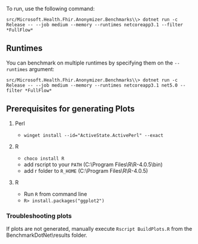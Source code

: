 ﻿To run, use the following command:

```
src/Microsoft.Health.Fhir.Anonymizer.Benchmarks\\> dotnet run -c Release -- --job medium --memory --runtimes netcoreapp3.1 --filter *FullFlow*
```

## Runtimes

You can benchmark on multiple runtimes by specifying them on the `--runtimes` argument:

```
src/Microsoft.Health.Fhir.Anonymizer.Benchmarks\\> dotnet run -c Release -- --job medium --memory --runtimes netcoreapp3.1 net5.0 --filter *FullFlow*
```

## Prerequisites for generating Plots

1. Perl
   - `winget install --id="ActiveState.ActivePerl" --exact`

2. R
   - `choco install R`
   - add rscript to your `PATH` (C:\Program Files\R\R-4.0.5\bin)
   - add r folder to `R_HOME` (C:\Program Files\R\R-4.0.5)

3. R 
   - Run `R` from command line
   - `R> install.packages("ggplot2")`

### Troubleshooting plots

If plots are not generated, manually execute `Rscript BuildPlots.R` from the BenchmarkDotNet\results folder.